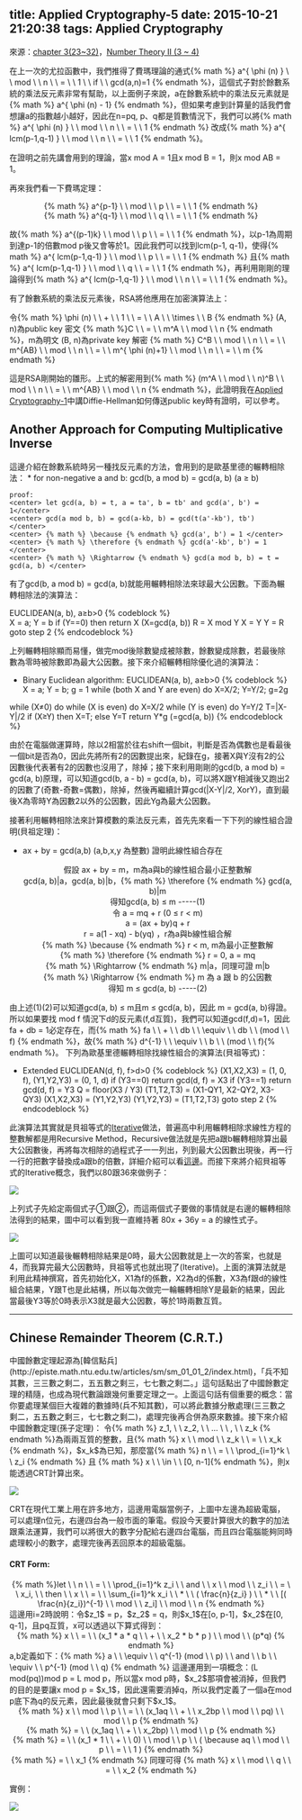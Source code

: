 title: Applied Cryptography-5
date: 2015-10-21 21:20:38
tags: Applied Cryptography
---
來源：[chapter 3(23~32)](http://staff.csie.ncu.edu.tw/yensm/lecture/Cryptography/Chapter-3%20Number%20Theory.pdf)，[Number Theory II (3 ~ 4)](http://web.math.isu.edu.tw/yeh/2013Fall/GE/Lectures/L5/L5.pdf)

在上一次的尤拉函數中，我們推得了費瑪理論的通式{% math %} a^{ \phi (n) } \ \ mod \ \ n \ \ = \ \ 1 \ \ if \ \ gcd(a,n)=1 {% endmath %}，這個式子對於餘數系統的乘法反元素非常有幫助，以上面例子來說，a在餘數系統中的乘法反元素就是{% math %} a^{ \phi (n) - 1} {% endmath %}，但如果考慮到計算量的話我們會想讓a的指數越小越好，因此在n=pq, p、q都是質數情況下，我們可以將{% math %} a^{ \phi (n) } \ \ mod \ \ n \ \ = \ \ 1 {% endmath %} 改成{% math %} a^{ lcm(p-1,q-1) } \ \ mod \ \ n \ \ = \ \ 1 {% endmath %}。

在證明之前先講會用到的理論，當x mod A = 1且x mod B = 1，則x mod AB = 1。

再來我們看一下費瑪定理：
<center> {% math %} a^{p-1} \ \ mod \ \ p \ \ = \ \ 1 {% endmath %} </center>
<center> {% math %} a^{q-1} \ \ mod \ \ q \ \ = \ \ 1 {% endmath %} </center>

故{% math %} a^{(p-1)k} \ \ mod \ \ p \ \ = \ \ 1 {% endmath %}，以p-1為周期到達p-1的倍數mod p後又會等於1。因此我們可以找到lcm(p-1, q-1)，使得{% math %} a^{ lcm(p-1,q-1) } \ \ mod \ \ p \ \ = \ \ 1 {% endmath %} 且{% math %} a^{ lcm(p-1,q-1) } \ \ mod \ \ q \ \ = \ \ 1 {% endmath %}，再利用剛剛的理論得到{% math %} a^{ lcm(p-1,q-1) } \ \ mod \ \ n \ \ = \ \ 1 {% endmath %}。

有了餘數系統的乘法反元素後，RSA將他應用在加密演算法上：

令{% math %} \phi (n) \ \ + \ \ 1 \ \ = \ \ A \ \ \times \ \ B {% endmath %}
(A, n)為public key
密文 {% math %}C \ \ = \ \ m^A \ \ mod \ \ n {% endmath %}，m為明文
(B, n)為private key
解密 {% math %} C^B \ \ mod \ \ n \ \ = \ \ m^{AB} \ \ mod \ \ n \ \ = \ \ m^{ \phi (n)+1} \ \ mod \ \ n \ \ = \ \ m {% endmath %} 
    
這是RSA剛開始的雛形。上式的解密用到{% math %} (m^A \ \ mod \ \ n)^B \ \ mod \ \ n \ \ = \ \ m^{AB} \ \ mod \ \ n {% endmath %}，此證明我在[Applied Cryptography-1](http://eastl.github.io/2015/09/28/Applied-Cryptography-1/)中講Diffie-Hellman如何傳送public key時有證明，可以參考。

<h2> Another Approach for Computing Multiplicative Inverse </h2>
這邊介紹在餘數系統時另一種找反元素的方法，會用到的是歐基里德的輾轉相除法：
*   for non-negative a and b:
    gcd(b, a mod b) = gcd(a, b)  (a ≥ b)

    proof:
    <center> let gcd(a, b) = t, a = ta', b = tb' and gcd(a', b') = 1</center>
    <center> gcd(a mod b, b) = gcd(a-kb, b) = gcd(t(a'-kb'), tb') </center>
    <center> {% math %} \because {% endmath %} gcd(a', b') = 1 </center>
    <center> {% math %} \therefore {% endmath %} gcd(a'-kb', b') = 1 </center>
    <center> {% math %} \Rightarrow {% endmath %} gcd(a mod b, b) = t = gcd(a, b) </center>

有了gcd(b, a mod b) = gcd(a, b)就能用輾轉相除法來球最大公因數。下面為輾轉相除法的演算法：

EUCLIDEAN(a, b), a≥b>0
{% codeblock %}  
X = a; Y = b
if (Y==0) then return X (X=gcd(a, b))
R = X mod Y
X = Y
Y = R
goto step 2
{% endcodeblock %}

上列輾轉相除顯而易懂，做完mod後除數變成被除數，餘數變成除數，若最後除數為零時被除數即為最大公因數。接下來介紹輾轉相除優化過的演算法：

*   Binary Euclidean algorithm:
    EUCLIDEAN(a, b), a≥b>0
{% codeblock %}
X = a; Y = b; g = 1
while (both X and Y are even) do
    X=X/2; Y=Y/2; g=2g

while (X≠0) do
    while (X is even) do X=X/2
    while (Y is even) do Y=Y/2
    T=|X-Y|/2
    if (X≥Y) then X=T; else Y=T
return Y*g (=gcd(a, b))
{% endcodeblock %}

由於在電腦做運算時，除以2相當於往右shift一個bit，判斷是否為偶數也是看最後一個bit是否為0，因此先將所有2的因數提出來，紀錄在g，接著X與Y沒有2的公因數後代表著有2的因數也沒用了，除掉；接下來利用剛剛的gcd(b, a mod b) = gcd(a, b)原理，可以知道gcd(b, a - b) = gcd(a, b)，可以將X跟Y相減後又跑出2的因數了(奇數-奇數=偶數)，除掉，然後再繼續計算gcd(|X-Y|/2, XorY)，直到最後X為零時Y為因數2以外的公因數，因此Yg為最大公因數。

接著利用輾轉相除法來計算模數的乘法反元素，首先先來看一下下列的線性組合證明(貝祖定理)：
*   ax + by = gcd(a,b)  (a,b,x,y 為整數) 證明此線性組合存在
    
    <center> 假設 ax + by = m，m為a與b的線性組合最小正整數解 </center>
    <center> gcd(a, b)|a，gcd(a, b)|b，{% math %} \therefore {% endmath %} gcd(a, b)|m </center>
    <center> 得知gcd(a, b) ≤ m  -----(1) </center>
    <center> 令 a = mq + r (0 ≤ r < m) </center>
    <center> a = (ax + by)q + r </center> 
    <center> r = a(1 - xq) - b(yq) ，r為a與b線性組合解 </center>
    <center> {% math %} \because {% endmath %} r < m, m為最小正整數解 </center>
    <center> {% math %} \therefore {% endmath %} r = 0, a = mq </center>
    <center> {% math %} \Rightarrow {% endmath %} m|a，同理可證 m|b </center>
    <center> {% math %} \Rightarrow {% endmath %} m 為 a 跟 b 的公因數 </center>
    <center> 得知 m ≤ gcd(a, b) -----(2) </center>

由上述(1)(2)可以知道gcd(a, b) ≤ m且m ≤ gcd(a, b)，因此 m = gcd(a, b)得證。所以如果要找 mod f 情況下d的反元素(f,d互質)，我們可以知道gcd(f,d)=1，因此 fa + db = 1必定存在，而{% math %} fa \ \ + \ \ db \ \ \equiv \ \ db \ \ (mod \ \ f) {% endmath %}，故{% math %} d^{-1} \ \ \equiv \ \ b \ \ (mod \ \ f){% endmath %}。
下列為歐基里德輾轉相除找線性組合的演算法(貝祖等式)：
*   Extended EUCLIDEAN(d, f), f>d>0
    {% codeblock %}
    (X1,X2,X3) = (1, 0, f), (Y1,Y2,Y3) = (0, 1, d)
    if (Y3==0) return gcd(d, f) = X3
    if (Y3==1) return gcd(d, f) = Y3
    Q = floor(X3 / Y3)
    (T1,T2,T3) = (X1-QY1, X2-QY2, X3-QY3)
    (X1,X2,X3) = (Y1,Y2,Y3)
    (Y1,Y2,Y3) = (T1,T2,T3)
    goto step 2
    {% endcodeblock %}   

此演算法其實就是貝祖等式的[Iterative](https://en.wikipedia.org/wiki/Iterative_method)做法，普遍高中利用輾轉相除求線性方程的整數解都是用Recursive Method，Recursive做法就是先把a跟b輾轉相除算出最大公因數後，再將每次相除的過程式子一一列出，列到最大公因數出現後，再一行一行的把數字替換成a跟b的倍數，詳細介紹可以看[這邊](https://ccjou.wordpress.com/2012/11/16/%E5%88%A9%E7%94%A8%E5%9F%BA%E6%9C%AC%E5%88%97%E9%81%8B%E7%AE%97%E5%AF%A6%E7%8F%BE%E6%93%B4%E5%B1%95%E6%AD%90%E5%B9%BE%E9%87%8C%E5%BE%97%E6%BC%94%E7%AE%97%E6%B3%95/)。而接下來將介紹貝祖等式的Iterative概念，我們以80跟36來做例子：

![](/images/pezu.jpg)

上列式子先給定兩個式子①跟②，而這兩個式子要做的事情就是右邊的輾轉相除法得到的結果，圖中可以看到我一直維持著 80x + 36y = a 的線性式子。

![](/images/pezu2.jpg)

上圖可以知道最後輾轉相除結果是0時，最大公因數就是上一次的答案，也就是4，而我算完最大公因數時，貝祖等式也就出現了(Iterative)。上面的演算法就是利用此精神撰寫，首先初始化X，X1為f的係數，X2為d的係數，X3為f跟d的線性組合結果，Y跟T也是此結構，所以每次做完一輪輾轉相除Y是最新的結果，因此當最後Y3等於0時表示X3就是最大公因數，等於1時兩數互質。

<hr>

<h2> Chinese Remainder Theorem (C.R.T.) </h2>
中國餘數定理起源為[韓信點兵](http://episte.math.ntu.edu.tw/articles/sm/sm_01_01_2/index.html)，「兵不知其數，三三數之剩二，五五數之剩三，七七數之剩二。」這句話點出了中國餘數定理的精隨，也成為現代數論跟幾何重要定理之一。上面這句話有個重要的概念：當你要處理某個巨大複雜的數據時(兵不知其數)，可以將此數據分散處理(三三數之剩二，五五數之剩三，七七數之剩二)，處理完後再合併為原來數據。接下來介紹中國餘數定理(孫子定理)：
令{% math %} z_1, \ \ z_2, \ \ ... \ \ , \ \ z_k {% endmath %}為兩兩互質的整數，且{% math %} x \ \ mod \ \ z_k \ \ = \ \ x_k {% endmath %}，$x_k$為已知，那麼當{% math %} n \ \ = \ \ \prod_{i=1}^k \ \ z_i {% endmath %} 且 {% math %} x \ \ \in \ \ [0, n-1]{% endmath %}，則x能透過CRT計算出來。

![](/images/crt.jpg)

CRT在現代工業上用在許多地方，這邊用電腦當例子，上圖中左邊為超級電腦，可以處理n位元，右邊四台為一般市面的筆電。假設今天要計算很大的數字的加法跟乘法運算，我們可以將很大的數字分配給右邊四台電腦，而且四台電腦能夠同時處理較小的數字，處理完後再丟回原本的超級電腦。

<h4>CRT Form:</h4>
<center> {% math %}let \ \ n \ \ = \ \ \prod_{i=1}^k z_i \ \ and \ \ x \ \ mod \ \ z_i \ \ = \ \ x_i, \ \ then \ \ x \ \ = \ \ \sum_{i=1}^k x_i \ \ * \ \ ( \frac{n}{z_i} ) \ \ * \ \ [( \frac{n}{z_i})^{-1} \ \ mod \ \ z_i] \ \ mod \ \ n {% endmath %} </center>
這邊用i=2時說明：令$z_1$ = p，$z_2$ = q，則$x_1$在[o, p-1]，$x_2$在[0, q-1]，且pq互質，x可以透過以下算式得到：
<center> {% math %} x \ \ = \ \ (x_1 * a * q \ \ + \ \ x_2 * b * p ) \ \ mod \ \ (p*q) {% endmath %} </center>
a,b定義如下：{% math %} a \ \ \equiv \ \ q^{-1} (mod \ \ p) \  \ and \  \ b \ \ \equiv \ \ p^{-1} (mod \ \ q)  {% endmath %}
這邊運用到一項概念：(L mod(pq))mod p = L mod p，所以當x mod p時，$x_2$那項會被消掉，但我們的目的是要讓x mod p = $x_1$，因此還需要消掉q，所以我們定義了一個a在mod p底下為q的反元素，因此最後就會只剩下$x_1$。

<center> {% math %} x \ \ mod \ \ p \ \ = \ \ (x_1aq \ \ + \ \ x_2bp \ \ mod \ \ pq) \ \ mod \ \ p  {% endmath %} </center>
<center> {% math %} = \ \ (x_1aq \ \ + \ \ x_2bp) \ \ mod \ \ p {% endmath %} </center>
<center> {% math %} = \ \ (x_1 * 1 \ \ + \ \ 0) \ \ mod \ \ p \ \ ( \because aq \ \ mod \ \ p \ \ = \ \ 1 ) {% endmath %} </center>
<center> {% math %} = \ \ x_1 {% endmath %} 同理可得 {% math %} x \ \ mod \ \ q \ \ = \ \ x_2 {% endmath %} </center>

實例：

![](/images/CRT_example.jpg)
